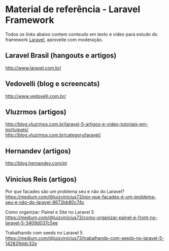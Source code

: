 # Material de referência - Laravel Framework
Todos os links abaixo contem conteudo em texto e video para estudo do framework [Laravel](http://laravel.com/), aproveite com moderação.

## Laravel Brasil (hangouts e artigos)
http://www.laravel.com.br/

## Vedovelli (blog e screencats)
http://www.vedovelli.com.br/

## Vluzrmos (artigos)
http://blog.vluzrmos.com.br/laravel-5-artigos-e-video-tutoriais-em-portugues/  
http://blog.vluzrmos.com.br/category/laravel/

## Hernandev (artigos)
http://blog.hernandev.com/pt

## Vinicius Reis (artigos)

Por que facades são um problema seu e não do Laravel?  
https://medium.com/@luizvinicius73/por-que-facades-é-um-problema-seu-e-não-do-laravel-8672bb80c74c

Como organizar: Painel e Site no Laravel 5  
https://medium.com/@luizvinicius73/como-organizar-painel-e-front-no-laravel-5-3409d037c5ee

Trabalhando com seeds no Laravel 5  
https://medium.com/@luizvinicius73/trabalhando-com-seeds-no-laravel-5-142829ddc32e
